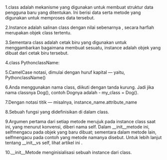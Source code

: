 1.class adalah mekanisme yang digunakan untuk membuat struktur data pengguna baru yang ditentukan. Ini berisi data serta metode yang digunakan untuk memproses data tersebut.

2.Instance adalah salinan class dengan nilai sebenarnya , secara harfiah merupakan objek class tertentu.

3.Sementara class adalah cetak biru yang digunakan untuk menggambarkan bagaimana membuat sesuatu, instance adalah objek yang dibuat dari cetak biru tersebut.

4.class PythonclassName:

5.CamelCase notasi, dimulai dengan huruf kapital — yaitu, PythonclassName()

6.Anda menggunakan nama class, diikuti dengan tanda kurung. Jadi jika nama classnya Dog(), contoh Dognya adalah - my_class = Dog().

7.Dengan notasi titik — misalnya, instance_name.attribute_name

8.Sebuah fungsi yang didefinisikan di dalam class.

9.Argumen pertama dari setiap metode merujuk pada instance class saat ini, yang menurut konvensi, diberi nama self. Dalam __init__metode ini, selfmengacu pada objek yang baru dibuat; sementara dalam metode lain, selfmengacu pada contoh yang metode namanya disebut. Untuk lebih lanjut tentang __init__vs self, lihat artikel ini .

10.__init__Metode menginisialisasi sebuah instance dari class.